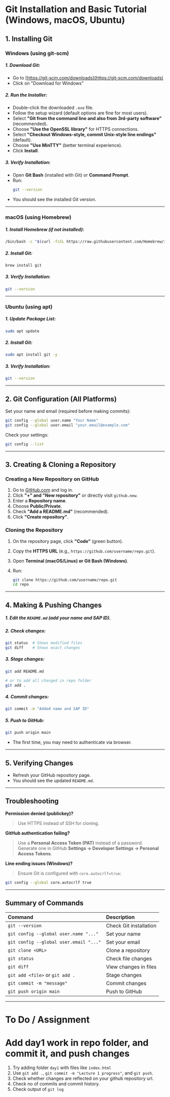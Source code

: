 # **Git Installation and Basic Tutorial (Windows, macOS, Ubuntu)**

## **1. Installing Git**

### **Windows (using git-scm)**
##### 1. **Download Git**:
   - Go to [https://git-scm.com/downloads](https://git-scm.com/downloads)
   - Click on "Download for Windows"

##### 2. **Run the Installer**:
   - Double-click the downloaded `.exe` file.
   - Follow the setup wizard (default options are fine for most users).
   - Select **"Git from the command line and also from 3rd-party software"** (recommended).
   - Choose **"Use the OpenSSL library"** for HTTPS connections.
   - Select **"Checkout Windows-style, commit Unix-style line endings"** (default).
   - Choose **"Use MinTTY"** (better terminal experience).
   - Click **Install**.

##### 3. **Verify Installation**:
   - Open **Git Bash** (installed with Git) or **Command Prompt**.
   - Run:
     ```bash
     git --version
     ```
   - You should see the installed Git version.

---

### **macOS (using Homebrew)**
##### 1. **Install Homebrew (if not installed)**:
   ```bash
   /bin/bash -c "$(curl -fsSL https://raw.githubusercontent.com/Homebrew/install/HEAD/install.sh)"
   ```

##### 2. **Install Git**:
   ```bash
   brew install git
   ```

##### 3. **Verify Installation**:
   ```bash
   git --version
   ```

---

### **Ubuntu (using apt)**
##### 1. **Update Package List**:
   
   ```bash
   sudo apt update
   ```

##### 2. **Install Git**:
   
   ```bash
   sudo apt install git -y
   ```

##### 3. **Verify Installation**:
   
   ```bash
   git --version
   ```

---

## **2. Git Configuration (All Platforms)**
Set your name and email (required before making commits):

```bash
git config --global user.name "Your Name"
git config --global user.email "your.email@example.com"
```

Check your settings:

```bash
git config --list
```

---

## **3. Creating & Cloning a Repository**
### **Creating a New Repository on GitHub**
1. Go to [GitHub.com](https://github.com) and log in.
2. Click **"+" and "New repository"** or directly visit `github.new`.
3. Enter a **Repository name**.
4. Choose **Public/Private**.
5. Check **"Add a README.md"** (recommended).
6. Click **"Create repository"**.

### **Cloning the Repository**
1. On the repository page, click **"Code"** (green button).
2. Copy the **HTTPS URL** (e.g., `https://github.com/username/repo.git`).
3. Open **Terminal (macOS/Linux) or Git Bash (Windows)**.
4. Run:
   
   ```bash
   git clone https://github.com/username/repo.git
   cd repo
   ```

---

## **4. Making & Pushing Changes**
##### 1. **Edit the `README.md`** (add your name and SAP ID).
##### 2. **Check changes**:
   ```bash
   git status  # Shows modified files
   git diff    # Shows exact changes
   ```
##### 3. **Stage changes**:
   ```bash
   git add README.md

   # or to add all changed in repo folder
   git add .
   ```
##### 4. **Commit changes**:
   ```bash
   git commit -m "Added name and SAP ID"
   ```
##### 5. **Push to GitHub**:
   ```bash
   git push origin main
   ```
   - The first time, you may need to authenticate via browser.

---

## **5. Verifying Changes**
- Refresh your GitHub repository page.
- You should see the updated `README.md`.

---

## **Troubleshooting**
**Permission denied (publickey)?**  
> Use HTTPS instead of SSH for cloning.
  
**GitHub authentication failing?**  
> Use a **Personal Access Token (PAT)** instead of a password.  
> Generate one in GitHub **Settings → Developer Settings → Personal Access Tokens**.

**Line ending issues (Windows)?**  
> Ensure Git is configured with `core.autocrlf=true`:
 
  ```bash
  git config --global core.autocrlf true
  ```

---

## **Summary of Commands**
| Command | Description |
|:---|:---|
| `git --version` | Check Git installation |
| `git config --global user.name "..."` | Set your name |
| `git config --global user.email "..."` | Set your email |
| `git clone <URL>` | Clone a repository |
| `git status` | Check file changes |
| `git diff` | View changes in files |
| `git add <file>` or `git add .`| Stage changes |
| `git commit -m "message"` | Commit changes |
| `git push origin main` | Push to GitHub |


---

# To Do / Assignment
  
# Add day1 work in repo folder, and commit it, and push changes   
1. Try adding folder `day1` with files like `index.html`
2. Use `git add .`, `git commit -m "Lecture 1 progress"`, and `git push`.
3. Check whether changes are reflected on your github repository url.
4. Check no of commits and commit history.
5. Check output of `git log`